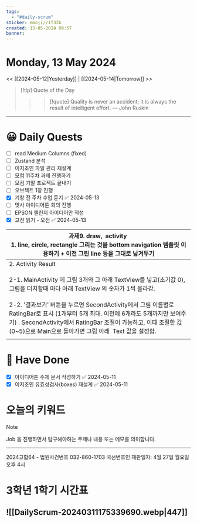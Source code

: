 ```yaml
---
tags:
  - "#daily-scrum"
sticker: emoji//1f33b
created: 13-05-2024 09:57
banner:
---
```

# Monday, 13 May 2024
<< [[2024-05-12|Yesterday]] | [[2024-05-14|Tomorrow]] >>

> [!tip] Quote of the Day  
> > > [!quote] Quality is never an accident; it is always the result of intelligent effort.
> — John Ruskin

---

#  😀 Daily Quests
- [ ] read Medium Columns (fixed)
- [ ] Zustand 분석
- [ ] 이지조인 파일 관리 재설계
- [ ] 모컴 11주차 과제 진행하기
- [ ] 모컴 기말 프로젝트 끝내기
- [ ] 오브젝트 1장 진행
- [x] 기창 전 주차 수업 듣기 ✅ 2024-05-13
- [ ] 멋사 아이디어톤 회의 진행
- [ ] EPSON 챌린지 아이디어안 작성
- [x] 고전 읽기 - 오전 ✅ 2024-05-13

| 과제9. draw,  activity <br>1. line, circle, rectangle 그리는 것을 bottom navigation 템플릿 이용하기 + 이전 그린 line 등을 그대로 남겨두기                                                                                                                                                                                                    |
| ----------------------------------------------------------------------------------------------------------------------------------------------------------------------------------------------------------------------------------------------------------------------------------------------------------------- |
| 2. Activity Result <br><br>2-1. MainActivity 에 그림 3개와 그 아래 TextView를 넣고(초기값 0), 그림을 터치할때 마다 아래 TextView 의 숫자가 1씩 올라감. <br><br>2-2. '결과보기' 버튼을 누르면 SecondActivity에서 그림 이름별로 RatingBar로 표시 (1개부터 5개 최대. 이전에 6개라도 5개까지만 보여주기) . SecondActivity에서 RatingBar 조절이 가능하고, 이때 조절한 값(0~5)으로 Main으로 돌아가면 그림 아래  Text 값을 설정함. |
|                                                                                                                                                                                                                                                                                                                   |
# 🙂 Have Done
- [x] 아이디어톤 주제 문서 작성하기 ✅ 2024-05-11
- [x] 이지조인 유효성검사(boxes) 재설계 ✅ 2024-05-11
# 오늘의 키워드


> [!NOTE]
> Job 을 진행하면서 탐구해야하는 주제나 내용 또는 메모를 의미합니다.


---
2024고합64 - 법원사건번호
032-860-1703
국선변호인
재판일자: 4월 27일 월요일 오후 4시

# 3학년 1학기 시간표

![[DailyScrum-20240311175339690.webp|447]]
---

